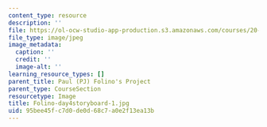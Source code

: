 ```yaml
---
content_type: resource
description: ''
file: https://ol-ocw-studio-app-production.s3.amazonaws.com/courses/20-219-becoming-the-next-bill-nye-writing-and-hosting-the-educational-show-january-iap-2015/95bee45fc7d0de0d68c7a0e2f13ea13b_Folino-day4storyboard-1.jpg
file_type: image/jpeg
image_metadata:
  caption: ''
  credit: ''
  image-alt: ''
learning_resource_types: []
parent_title: Paul (PJ) Folino's Project
parent_type: CourseSection
resourcetype: Image
title: Folino-day4storyboard-1.jpg
uid: 95bee45f-c7d0-de0d-68c7-a0e2f13ea13b
---
```

